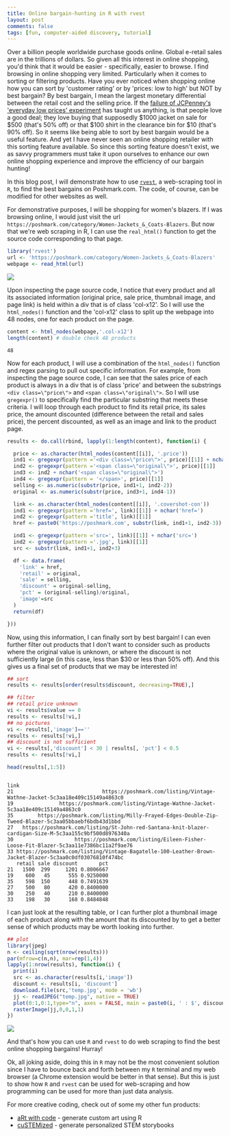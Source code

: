 ```yaml
---
title: Online bargain-hunting in R with rvest
layout: post
comments: false
tags: [fun, computer-aided discovery, tutorial]
---
```


Over a billion people worldwide purchase goods online. Global e-retail sales are in the trillions of dollars. So given all this interest in online shopping, you'd think that it would be easier - specifically, easier to browse. I find browsing in online shopping very limited. Particularly when it comes to sorting or filtering products. Have you ever noticed when shopping online how you can sort by 'customer rating' or by 'prices: low to high' but NOT by best bargain? By best bargain, I mean the largest monetary differential between the retail cost and the selling price. If the [failure of JCPenney's 'everyday low prices' experiment](https://www.forbes.com/sites/panosmourdoukoutas/2013/09/27/a-strategic-mistake-that-haunts-j-c-penney/#2f1cb698134c) has taught us anything, is that people love a good deal; they love buying that supposedly $1000 jacket on sale for $500 (that's 50% off) or that $100 shirt in the clearance bin for $10 (that's 90% off). So it seems like being able to sort by best bargain would be a useful feature. And yet I have never seen an online shopping retailer with this sorting feature available. So since this sorting feature doesn't exist, we as savvy programmers must take it upon ourselves to enhance our own online shopping experience and improve the efficiency of our bargain hunting! 

In this blog post, I will demonstrate how to use [`rvest`](https://github.com/hadley/rvest), a web-scraping tool in `R`, to find the best bargains on Poshmark.com. The code, of course, can be modified for other websites as well. 

For demonstrative purposes, I will be shopping for women's blazers. If I was browsing online, I would just visit the url `https://poshmark.com/category/Women-Jackets_&_Coats-Blazers`. But now that we're web scraping in R, I can use the `real_html()` function to get the source code corresponding to that page. 

```r
library('rvest')
url <- 'https://poshmark.com/category/Women-Jackets_&_Coats-Blazers'
webpage <- read_html(url)
```

<img src="{{ site.url }}/assets/blog/poshmark_pagesource.jpg" class="img-responsive">

Upon inspecting the page source code, I notice that every product and all its associated information (original price, sale price, thumbnail image, and page link) is held within a div that is of class 'col-x12'. So I will use the `html_nodes()` function and the 'col-x12' class to split up the webpage into 48 nodes, one for each product on the page. 

```r
content <- html_nodes(webpage,'.col-x12')
length(content) # double check 48 products
```

```
48
```

Now for each product, I will use a combination of the `html_nodes()` function and regex parsing to pull out specific information. For example, from inspecting the page source code, I can see that the sales price of each product is always in a div that is of class 'price' and between the substrings `<div class=\"price\">` and `<span class=\"original\">`. So I will use `gregexpr()` to specifically find the particular substring that meets these criteria. I will loop through each product to find its retail price, its sales price, the amount discounted (difference between the retail and sales price), the percent discounted, as well as an image and link to the product page. 

```r
results <- do.call(rbind, lapply(1:length(content), function(i) {

  price <- as.character(html_nodes(content[[i]], '.price'))
  ind1 <- gregexpr(pattern ='<div class=\"price\">', price)[[1]] + nchar('<div class=\"price\">')
  ind2 <- gregexpr(pattern ='<span class=\"original\">', price)[[1]]
  ind3 <- ind2 + nchar('<span class=\"original\">')
  ind4 <- gregexpr(pattern = '</span>', price)[[1]]
  selling <- as.numeric(substr(price, ind1+1, ind2-2))
  original <- as.numeric(substr(price, ind3+1, ind4-1))

  link <- as.character(html_nodes(content[[i]], '.covershot-con'))
  ind1 <- gregexpr(pattern ='href=', link)[[1]] + nchar('href=') 
  ind2 <- gregexpr(pattern ='title', link)[[1]] 
  href <- paste0('https://poshmark.com', substr(link, ind1+1, ind2-3))

  ind1 <- gregexpr(pattern ='src=', link)[[1]] + nchar('src=') 
  ind2 <- gregexpr(pattern ='.jpg', link)[[1]] 
  src <- substr(link, ind1+1, ind2+3)

  df <- data.frame(
	'link' = href, 
	'retail' = original, 
	'sale' = selling, 
	'discount' = original-selling, 
	'pct' = (original-selling)/original, 
	'image'=src
  )
  return(df)

})) 
```

Now, using this information, I can finally sort by best bargain! I can even further filter out products that I don't want to consider such as products where the original value is unknown, or where the discount is not sufficiently large (in this case, less than $30 or less than 50% off). And this gives us a final set of products that we may be interested in!

```r
## sort
results <- results[order(results$discount, decreasing=TRUE),]

## filter
## retail price unknown
vi <- results$value == 0
results <- results[!vi,]
## no pictures
vi <- results[,'image']==''
results <- results[!vi,]
## discount is not sufficient
vi <- results[,'discount'] < 30 | results[, 'pct'] < 0.5
results <- results[!vi,]

head(results[,1:5])
```

```
                                                                                                      link
21                             https://poshmark.com/listing/Vintage-Wathne-Jacket-5c3aa18e409c15149a4863c0
19               https://poshmark.com/listing/Vintage-Wathne-Jacket-5c3aa18e409c15149a4863c0
35        https://poshmark.com/listing/Milly-Frayed-Edges-Double-Zip-Tweed-Blazer-5c3aa05bbaebf6bdb43d1bbd
27   https://poshmark.com/listing/St-John-red-Santana-knit-blazer-cardigan-Size-M-5c3aa155c9bf500d8976340a
30                    https://poshmark.com/listing/Eileen-Fisher-Loose-Fit-Blazer-5c3aa11e7386bc11a2f9ae76
33 https://poshmark.com/listing/Vintage-Bagatelle-100-Leather-Brown-Jacket-Blazer-5c3aa0c0df03076810f474bc
   retail sale discount       pct
21   1500  299     1201 0.8006667
19    600   45      555 0.9250000
35    598  150      448 0.7491639
27    500   80      420 0.8400000
30    250   40      210 0.8400000
33    198   30      168 0.8484848
```

I can just look at the resulting table, or I can further plot a thumbnail image of each product along with the amount that its discounted by to get a better sense of which products may be worth looking into further. 

```r
## plot
library(jpeg)
n <- ceiling(sqrt(nrow(results)))
par(mfrow=c(n,n), mar=rep(1,4))
lapply(1:nrow(results), function(i) {
  print(i)
  src <- as.character(results[i,'image'])
  discount <- results[i, 'discount']
  download.file(src,'temp.jpg', mode = 'wb')
  jj <- readJPEG("temp.jpg", native = TRUE)
  plot(0:1,0:1,type="n", axes = FALSE, main = paste0(i, ' : $', discount))
  rasterImage(jj,0,0,1,1)
})
```

<img src="{{ site.url }}/assets/blog/poshmark_results.jpg" class="img-responsive">

And that's how you can use `R` and `rvest` to do web scraping to find the best online shopping bargains! Hurray!

Ok, all joking aside, doing this in `R` may not be the most convenient solution since I have to bounce back and forth between my `R` terminal and my web browser (a Chrome extension would be better in that sense). But this is just to show how `R` and `rvest` can be used for web-scraping and how programming can be used for more than just data analysis. 

For more creative coding, check out of some my other fun products:
- [aRt with code](https://jef.works/art-with-code/) - generate custom art using R
- [cuSTEMized](https://custemized.org/) - generate personalized STEM storybooks



